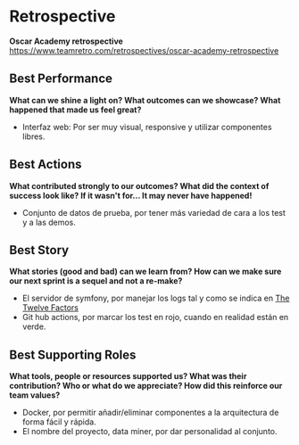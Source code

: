 # Retrospective

**Oscar Academy retrospective**
https://www.teamretro.com/retrospectives/oscar-academy-retrospective

## Best Performance

**What can we shine a light on? What outcomes can we showcase? What happened that made us feel great?**

* Interfaz web: Por ser muy visual, responsive y utilizar componentes libres.

## Best Actions

**What contributed strongly to our outcomes? What did the context of success look like? If it wasn't for... It may never
have happened!**

* Conjunto de datos de prueba, por tener más variedad de cara a los test y a las demos.

## Best Story

**What stories (good and bad) can we learn from? How can we make sure our next sprint is a sequel and not a re-make?**

* El servidor de symfony, por manejar los logs tal y como se indica en [The Twelve Factors](https://12factor.net/)
* Git hub actions, por marcar los test en rojo, cuando en realidad están en verde.

## Best Supporting Roles

**What tools, people or resources supported us? What was their contribution? Who or what do we appreciate? How did this
reinforce our team values?**

* Docker, por permitir añadir/eliminar componentes a la arquitectura de forma fácil y rápida.
* El nombre del proyecto, data miner, por dar personalidad al conjunto.
